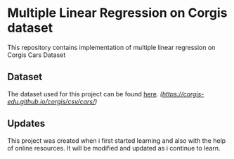 # Multiple Linear Regression on Corgis dataset

This repository contains implementation of multiple linear regression on Corgis Cars Dataset

## Dataset
The dataset used for this project can be found [here](#). *(https://corgis-edu.github.io/corgis/csv/cars/)*

## Updates
This project was created when i first started learning and also with the help of online resources.
It will be modified and updated as i continue to learn.



